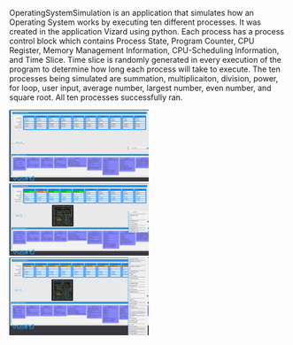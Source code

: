 OperatingSystemSimulation is an application that simulates how an Operating System works by executing ten different processes.
It was created in the application Vizard using python. Each process has a process control block which contains Process State, Program 
Counter, CPU Register, Memory Management Information, CPU-Scheduling Information, and Time Slice. Time slice is randomly generated in 
every execution of the program to determine how long each process will take to execute. The ten processes being simulated are summation, 
multiplicaiton, division, power, for loop, user input, average number, largest number, even number, and square root. All ten processes 
successfully ran.  

<img src="https://github.com/vwadhwa19/OperatingSystemSimulation/blob/master/OperatingSystemSimulation_ReadyState.jpg" width="50%" height="50%"/>
<img src="https://github.com/vwadhwa19/OperatingSystemSimulation/blob/master/OperatingSystemSimulation_MixedState.jpg" width="50%" height="50%"/>
<img src="https://github.com/vwadhwa19/OperatingSystemSimulation/blob/master/OperatingSystemSimulation_TerminatedState.jpg" width="50%" height="50%"/>
